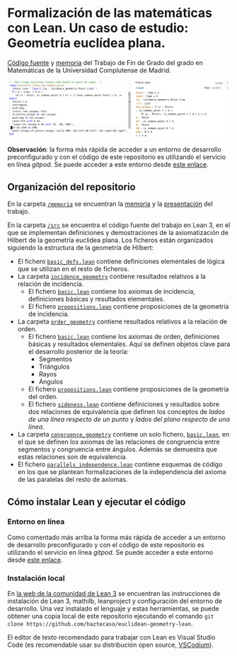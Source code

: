 # Formalización de las matemáticas con Lean. Un caso de estudio: Geometría euclídea plana.

[Código fuente](./src) y [memoria](./memoria/memoria.pdf) del Trabajo de Fin de Grado del grado en Matemáticas de la Universidad Complutense de Madrid. 

![Captura de pantalla del entorno de desarrollo de Lean3 en VS Code.](./memoria/imgs/captura.png)

**Observación**: la forma más rápida de acceder a un entorno de desarrollo
preconfigurado y con el código de este repositorio es utilizando el servicio en
línea *gitpod*. Se puede acceder a este entorno desde [este enlace](https://gitpod.io/#/https://github.com/haztecaso/euclidean-geometry-lean).

## Organización del repositorio

En la carpeta [`/memoria`](./memoria/) se encuentran la
[memoria](./memoria/memoria.pdf) y la [presentación](./memoria/presentacion.pdf)
del trabajo.

En la carpeta [`/src`](./src/) se encuentra el código fuente del trabajo en Lean
3, en el que se implementan definiciones y demostraciones de la axiomatización
de Hilbert de la geometría euclídea plana. Los ficheros están organizados
siguiendo la estructura de la geometría de Hilbert:

- El fichero [`basic_defs.lean`](./src/basic_defs.lean) contiene definiciones
  elementales de lógica que se utilizan en el resto de ficheros.
- La carpeta [`incidence_geometry`](./src/incidence_geometry/) contiene
  resultados relativos a la relación de incidencia.
  - El fichero [`basic.lean`](./src/incidence_geometry/basic.lean) contiene los 
  axiomas de incidencia, definiciones básicas y resultados elementales.
  - El fichero [`propositions.lean`](./src/incidence_geometry/propositions.lean) 
  contiene proposiciones de la geometría de incidencia.
- La carpeta [`order_geometry`](./src/order_geometry/) contiene resultados 
  relativos a la relación de orden.
  - El fichero [`basic.lean`](./src/order_geometry/basic.lean) contiene los 
  axiomas de orden, definiciones básicas y resultados elementales. Aquí se 
  definen objetos clave para el desarrollo posterior de la teoría:
    - Segmentos
    - Triángulos
    - Rayos
    - Ángulos 
  - El fichero [`propositions.lean`](./src/order_geometry/propositions.lean) 
  contiene proposiciones de la geometría del orden.
  - El fichero [`sideness.lean`](./src/order_geometry/sideness.lean) contiene 
  definiciones y resultados sobre dos relaciones de equivalencia que definen los 
  conceptos de *lados de una línea respecto de un punto* y *lados del plano 
  respecto de una línea*.
- La carpeta [`congruence_geometry`](./src/congruence_geometry/) contiene un
  solo fichero, [`basic.lean`](./src/congruence_geometry/basic.lean), en el que
  se definen los axiomas de las relaciones de congruencia entre segmentos y
  congruencia entre ángulos. Además se demuestra que estas relaciones son de
  equivalencia.
- El fichero [`parallels_independence.lean`](./src/parallels_independence.lean)
  contiene esquemas de código en los que se plantean formalizaciones de la
  independencia del axioma de las paralelas del resto de axiomas.

## Cómo instalar Lean y ejecutar el código

### Entorno en línea

Como comentado más arriba la forma más rápida de acceder a un entorno de
desarrollo preconfigurado y con el código de este repositorio es utilizando el
servicio en línea *gitpod*. Se puede acceder a este entorno desde [este
enlace](https://gitpod.io/#/https://github.com/haztecaso/euclidean-geometry-lean).

### Instalación local

En [la web de la comunidad de Lean
3](https://leanprover-community.github.io/get_started.html) se encuentran las
instrucciones de instalación de Lean 3, mathilb, leanproject y configuración del
entorno de desarrollo. Una vez instalado el lenguaje y estas herramientas, se
puede obtener una copia local de este repositorio ejecutando el comando `git
clone https://github.com/haztecaso/euclidean-geometry-lean`. 

El editor de texto recomendado para trabajar con Lean es Visual Studio Code (es
recomendable usar su distribución open source,
[VSCodium](https://vscodium.com/)).
